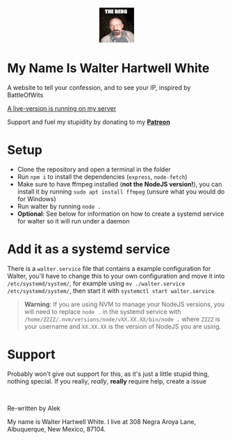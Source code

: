 <p align="center">
	<img src="./assets/theberg.gif">
</p>

# My Name Is Walter Hartwell White

A website to tell your confession, and to see your IP, inspired by BattleOfWits

[A live-version is running on my server](https://niko.wav.blue/)

Support and fuel my stupidity by donating to my **[Patreon](patreon.com/WaviestBalloon)**

# Setup

- Clone the repository and open a terminal in the folder
- Run `npm i` to install the dependencies (`express`, `node-fetch`)
- Make sure to have ffmpeg installed (**not the NodeJS version!**), you can install it by running `sudo apt install ffmpeg` (unsure what you would do for Windows)
- Run walter by running `node .`
- **Optional**: See below for information on how to create a systemd service for walter so it will run under a daemon

# Add it as a systemd service

There is a `walter.service` file that contains a example configuration for Walter, you'll have to change this to your own configuration and move it into `/etc/systemd/system/`, for example using `mv ./walter.service /etc/systemd/system/`, then start it with `systemctl start walter.service`

> **Warning**:
> If you are using NVM to manage your NodeJS versions, you will need to replace `node .` in the systemd service with `/home/ZZZZ/.nvm/versions/node/vXX.XX.XX/bin/node .` where `ZZZZ` is your username and `XX.XX.XX` is the version of NodeJS you are using.

# Support

Probably won't give out support for this, as it's just a little stupid thing, nothing special. If you really, *really*, **really** require help, create a issue


<br>


Re-written by Alek

My name is Walter Hartwell White. I live at 308 Negra Aroya Lane, Albuquerque, New Mexico, 87104.
